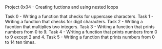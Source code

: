 Project 0x04 - Creating fuctions and using nested loops

Task 0 - Writing a function that checks for uppercase characters.
Task 1 - Writing a function that checks for digit characters.
Task 2 - Writing a fucntion that multiplies two integers.
Task 3 - Writing a function that prints numbers from 0 to 9.
Task 4 - Writing a function that prints numbers from 0 to 9 except 2 and 4.
Task 5 - Writing a function that prints numbers from 0 to 14 ten times.

